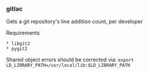 ### gitlac

Gets a git repository's line addition count, per developer

Requirements

	* libgit2
	* pygit2

Shared object errors should be corrected via: `export LD_LIBRARY_PATH=/usr/local/lib:$LD_LIBRARY_PATH`
